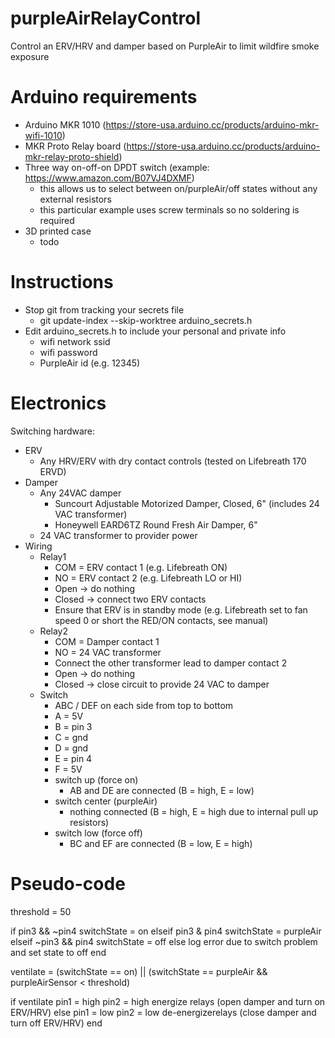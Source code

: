 # purpleAirRelayControl
 Control an ERV/HRV and damper based on PurpleAir to limit wildfire smoke exposure


# Arduino requirements

* Arduino MKR 1010 (https://store-usa.arduino.cc/products/arduino-mkr-wifi-1010)
* MKR Proto Relay board (https://store-usa.arduino.cc/products/arduino-mkr-relay-proto-shield)
* Three way on-off-on DPDT switch (example: https://www.amazon.com/B07VJ4DXMF)
	* this allows us to select between on/purpleAir/off states without any external resistors
	* this particular example uses screw terminals so no soldering is required
* 3D printed case
	* todo

# Instructions

* Stop git from tracking your secrets file
	* git update-index --skip-worktree arduino_secrets.h
* Edit arduino_secrets.h to include your personal and private info
	* wifi network ssid
	* wifi password
	* PurpleAir id (e.g. 12345)

# Electronics

Switching hardware:
* ERV
	* Any HRV/ERV with dry contact controls (tested on Lifebreath 170 ERVD)
* Damper
	* Any 24VAC damper
		* Suncourt Adjustable Motorized Damper, Closed, 6" (includes 24 VAC transformer)
		* Honeywell EARD6TZ Round Fresh Air Damper, 6"
	* 24 VAC transformer to provider power
* Wiring
	* Relay1
		* COM = ERV contact 1 (e.g. Lifebreath ON)
		* NO = ERV contact 2 (e.g. Lifebreath LO or HI)
		* Open -> do nothing
		* Closed -> connect two ERV contacts
		* Ensure that ERV is in standby mode (e.g. Lifebreath set to fan speed 0 or short the RED/ON contacts, see manual)
	* Relay2
		* COM = Damper contact 1
		* NO = 24 VAC transformer
		* Connect the other transformer lead to damper contact 2
		* Open -> do nothing
		* Closed -> close circuit to provide 24 VAC to damper
	* Switch
		* ABC / DEF on each side from top to bottom
		* A = 5V
		* B = pin 3
		* C = gnd
		* D = gnd
		* E = pin 4
		* F = 5V
		* switch up (force on)
			* AB and DE are connected (B = high, E = low)
		* switch center (purpleAir)
			* nothing connected (B = high, E = high due to internal pull up resistors)
		* switch low (force off)
			* BC and EF are connected (B = low, E = high)

# Pseudo-code

threshold = 50

if pin3 && ~pin4
	switchState = on
elseif pin3 & pin4
	switchState = purpleAir
elseif ~pin3 && pin4
	switchState = off
else
	log error due to switch problem and set state to off
end

ventilate = (switchState == on) || (switchState == purpleAir && purpleAirSensor < threshold)
	
if ventilate
	pin1 = high
	pin2 = high
	energize relays (open damper and turn on ERV/HRV)
else
	pin1 = low
	pin2 = low
	de-energizerelays (close damper and turn off ERV/HRV)
end

